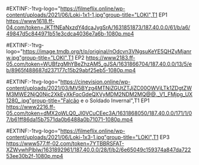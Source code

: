 #EXTINF:-1tvg-logo="https://filmeflix.online/wp-content/uploads/2021/06/Loki-1x1-1.jpg"group-title="LOKI",T1 EP1
https://www1618.ff-04.com/token=JKTfNEaNxzdY4dcaJygSrA/1631851873/187.40.0.0/61/b/a6/49847d5c844971b51e3cdca4036e7a6b-1080p.mp4

#EXTINF:-1tvg-logo="https://image.tmdb.org/t/p/original/nOdcvn3VNgsuKeYE5QHZyMjanrw.jpg"group-title="LOKI",T1 EP2
https://www2183.ff-05.com/token=WUBfzgMhYBeZhzAM5_gJSA/1631866704/187.40.0.0/13/5/eb/8965f488687d237177c15b29abf25eb5-1080p.mp4

#EXTINF:-1tvg-logo="https://cinevision.online/wp-content/uploads/2021/03/MV5BYzg4MTNiZGUtZTJjZC00OWVjLTk1ZDgtZWM3MWE2NjQ0Njc2XkEyXkFqcGdeQXVyMDM2NDM2MQ@@._V1_FMjpg_UX1280_.jpg"group-title="Falcão e o Soldado Invernal",T1 EP1
https://www2216.ff-05.com/token=dMX2oWLQ0_Jl0VCuCEec3A/1631868050/187.40.0.0/171/1/07/b61ff86da15b7571da0b6488a0b71071-1080p.mp4

#EXTINF:-1tvg-logo="https://filmeflix.online/wp-content/uploads/2021/06/Loki-1x3-1.jpg"group-title="LOKI",T1 EP3
https://www577.ff-02.com/token=7YTBBRSFAT-XZWvwhPlblw/1631892961/187.40.0.0/28/f/b2/6e65049c159374a847da72253ee30b2f-1080p.mp4
